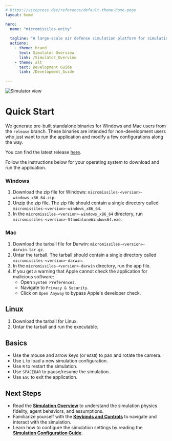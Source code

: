 ```yaml
---
# https://vitepress.dev/reference/default-theme-home-page
layout: home

hero:
  name: "micromissiles-unity"
  
  tagline: "A large-scale air defense simulation platform for simulating swarm-on-swarm engagements with hierarchical interceptors and micromissiles"
  actions:
    - theme: brand
      text: Simulator Overview
      link: /Simulator_Overview
    - theme: alt
      text: Development Guide
      link: /Development_Guide

---
```


![Simulator view](./images/simulator_view.png)

# Quick Start

We generate pre-built standalone binaries for Windows and Mac users from the `release` branch. These binaries are intended for non-development users who just want to run the application and modify a few configurations along the way.

You can find the latest release [here](https://github.com/PisterLab/micromissiles-unity/releases/latest).

Follow the instructions below for your operating system to download and run the application.

### Windows

1. Download the zip file for Windows: `micromissiles-<version>-windows_x86_64.zip`.
2. Unzip the zip file. The zip file should contain a single directory called `micromissiles-<version>-windows_x86_64`.
3. In the `micromissiles-<version>-windows_x86_64` directory, run `micromissiles-<version>-StandaloneWindows64.exe`.

### Mac

1. Download the tarball file for Darwin: `micromissiles-<version>-darwin.tar.gz`.
2. Untar the tarball. The tarball should contain a single directory called `micromissiles-<version>-darwin`.
3. In the `micromissiles-<version>-darwin` directory, run the app file.
4. If you get a warning that Apple cannot check the application for malicious software:
   * Open `System Preferences`.
   * Navigate to `Privacy & Security`.
   * Click on `Open Anyway` to bypass Apple's developer check.

## Linux

1. Download the tarball for Linux.
2. Untar the tarball and run the executable.

## Basics

- Use the mouse and arrow keys (or `WASD`) to pan and rotate the camera.
- Use `L` to load a new simulation configuration.
- Use `R` to restart the simulation.
- Use `SPACEBAR` to pause/resume the simulation.
- Use `ESC` to exit the application.

## Next Steps

- Read the [**Simulation Overview**](Simulator_Overview.md) to understand the simulation physics fidelity, agent behaviors, and assumptions.
- Familiarize yourself with the [**Keybinds and Controls**](Keybinds_and_Controls.md) to navigate and interact with the simulation.
- Learn how to configure the simulation settings by reading the [**Simulation Configuration Guide**](Simulation_Config_Guide.md).

